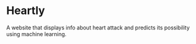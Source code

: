 # Heartly
A website that displays info about heart attack and predicts its possibility using machine learning.
